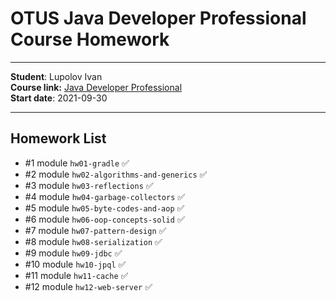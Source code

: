 # OTUS Java Developer Professional Course Homework

---
**Student**: Lupolov Ivan \
**Course link:** [Java Developer Professional](https://otus.ru/lessons/java-professional/) \
**Start date**: 2021-09-30

---

## Homework List

* \#1 module `hw01-gradle` ✅
* \#2 module `hw02-algorithms-and-generics` ✅
* \#3 module `hw03-reflections` ✅
* \#4 module `hw04-garbage-collectors` ✅
* \#5 module `hw05-byte-codes-and-aop` ✅
* \#6 module `hw06-oop-concepts-solid` ✅
* \#7 module `hw07-pattern-design` ✅
* \#8 module `hw08-serialization` ✅
* \#9 module `hw09-jdbc` ✅
* \#10 module `hw10-jpql` ✅
* \#11 module `hw11-cache` ✅
* \#12 module `hw12-web-server` ✅
